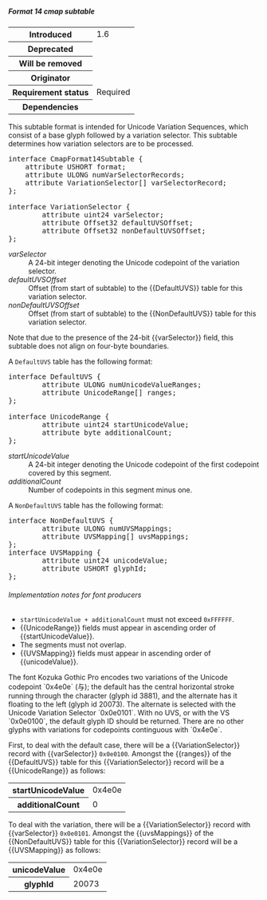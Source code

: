 <h5 id="format-14-cmap-subtable">Format 14 cmap subtable</h5>

<table>
    <tr><th>Introduced</th> <td> 1.6 </td> </tr>
    <tr><th>Deprecated</th> <td> </td> </tr>
    <tr><th>Will be removed</th> <td> </td> </tr>
    <tr><th>Originator</th> <td> </td> </tr>
    <tr><th>Requirement status</th> <td> Required </td> </tr>
    <tr><th>Dependencies</th> <td> </td> </tr>
</table>

This subtable format is intended for Unicode Variation Sequences, which consist of a base glyph followed by a variation selector. This subtable
determines how variation selectors are to be processed.

<pre class="idl">
interface CmapFormat14Subtable {
    attribute USHORT format;
    attribute ULONG numVarSelectorRecords;
    attribute VariationSelector[] varSelectorRecord;
};

interface VariationSelector {
		attribute uint24 varSelector;
		attribute Offset32 defaultUVSOffset;
		attribute Offset32 nonDefaultUVSOffset;
};
</pre>

<dl dfn-type=attribute dfn-for=VariationSelector>
  <dt><dfn>varSelector</dfn></dt>
  <dd>A 24-bit integer denoting the Unicode codepoint of the variation selector.</dd>
  <dt><dfn>defaultUVSOffset</dfn></dt>
  <dd>Offset (from start of subtable) to the {{DefaultUVS}} table for this variation selector.</dd>
  <dt><dfn>nonDefaultUVSOffset</dfn></dt>
  <dd>Offset (from start of subtable) to the {{NonDefaultUVS}} table for this variation selector.</dd>
</dl>

<div class="note">
	Note that due to the presence of the 24-bit {{varSelector}} field, this subtable does not align on four-byte boundaries.
</div>

A `DefaultUVS` table has the following format:

<pre class="idl">
interface DefaultUVS {
		attribute ULONG numUnicodeValueRanges;
		attribute UnicodeRange[] ranges;
};

interface UnicodeRange {
		attribute uint24 startUnicodeValue;
		attribute byte additionalCount;
};
</pre>

<dl dfn-type=attribute dfn-for=UnicodeRange>
  <dt><dfn>startUnicodeValue</dfn></dt>
  <dd>A 24-bit integer denoting the Unicode codepoint of the first codepoint covered by this segment.</dd>
  <dt><dfn>additionalCount</dfn></dt>
  <dd>Number of codepoints in this segment minus one.</dd>
</dl>

A `NonDefaultUVS` table has the following format:

<pre class="idl">
interface NonDefaultUVS {
		attribute ULONG numUVSMappings;
		attribute UVSMapping[] uvsMappings;
};
interface UVSMapping {
        attribute uint24 unicodeValue;
        attribute USHORT glyphId;
};
</pre>

<h6 id="cmap14-in">Implementation notes for font producers</h6>

* `startUnicodeValue + additionalCount` must not exceed `0xFFFFFF`.
* {{UnicodeRange}} fields must appear in ascending order of {{startUnicodeValue}}.
* The segments must not overlap.
* {{UVSMapping}} fields must appear in ascending order of {{unicodeValue}}.

<div class="example">
The font Kozuka Gothic Pro encodes two variations of the Unicode codepoint `0x4e0e` (与); the default has the central horizontal stroke running through the character (glyph id 3881), and the alternate has it floating to the left (glyph id 20073). The alternate is selected with the Unicode Variation Selector `0x0e0101`. With no UVS, or with the VS `0x0e0100`, the default glyph ID should be returned. There are no other glyphs with variations for codepoints continguous with `0x4e0e`.

First, to deal with the default case, there will be a {{VariationSelector}} record with {{varSelector}} `0x0e0100`. Amongst the {{ranges}} of the {{DefaultUVS}} table for this {{VariationSelector}} record will be a {{UnicodeRange}} as follows:

<table>
    <tr><th>startUnicodeValue</th><td>0x4e0e</td></tr>
    <tr><th>additionalCount</th><td>0</td></tr>
</table>

To deal with the variation, there will be a {{VariationSelector}} record with {{varSelector}} `0x0e0101`. Amongst the {{uvsMappings}} of the {{NonDefaultUVS}} table for this {{VariationSelector}} record will be a {{UVSMapping}} as follows:

<table>
    <tr><th>unicodeValue</th><td>0x4e0e</td></tr>
    <tr><th>glyphId</th><td>20073</td></tr>
</table>
</div>
